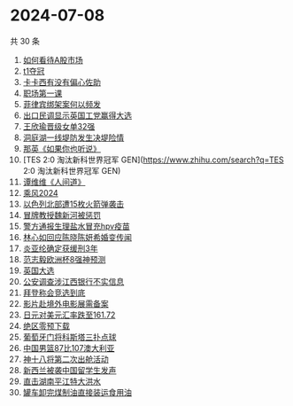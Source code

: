 # 2024-07-08

共 30 条

<!-- BEGIN ZHIHUSEARCH -->
<!-- 最后更新时间 Mon Jul 08 2024 20:19:01 GMT+0800 (China Standard Time) -->
1. [如何看待A股市场](https://www.zhihu.com/search?q=如何看待A股市场)
1. [t1夺冠](https://www.zhihu.com/search?q=t1夺冠)
1. [卡卡西有没有偏心佐助](https://www.zhihu.com/search?q=卡卡西有没有偏心佐助)
1. [职场第一课](https://www.zhihu.com/search?q=职场第一课)
1. [菲律宾绑架案何以频发](https://www.zhihu.com/search?q=菲律宾绑架案何以频发)
1. [出口民调显示英国工党赢得大选](https://www.zhihu.com/search?q=出口民调显示英国工党赢得大选)
1. [王欣瑜晋级女单32强](https://www.zhihu.com/search?q=王欣瑜晋级女单32强)
1. [洞庭湖一线堤防发生决堤险情](https://www.zhihu.com/search?q=洞庭湖一线堤防发生决堤险情)
1. [那英《如果你也听说》](https://www.zhihu.com/search?q=那英《如果你也听说》)
1. [TES 2:0 淘汰新科世界冠军 GEN](https://www.zhihu.com/search?q=TES 2:0 淘汰新科世界冠军 GEN)
1. [谭维维《人间道》](https://www.zhihu.com/search?q=谭维维《人间道》)
1. [乘风2024](https://www.zhihu.com/search?q=乘风2024)
1. [以色列北部遭15枚火箭弹袭击](https://www.zhihu.com/search?q=以色列北部遭15枚火箭弹袭击)
1. [冒牌教授魏新河被惩罚](https://www.zhihu.com/search?q=冒牌教授魏新河被惩罚)
1. [警方通报生理盐水冒充hpv疫苗](https://www.zhihu.com/search?q=警方通报生理盐水冒充hpv疫苗)
1. [林心如回应陈晓陈妍希婚变传闻](https://www.zhihu.com/search?q=林心如回应陈晓陈妍希婚变传闻)
1. [炎亚纶确定获缓刑3年](https://www.zhihu.com/search?q=炎亚纶确定获缓刑3年)
1. [范志毅欧洲杯8强神预测](https://www.zhihu.com/search?q=范志毅欧洲杯8强神预测)
1. [英国大选](https://www.zhihu.com/search?q=英国大选)
1. [公安调查涉江西银行不实信息](https://www.zhihu.com/search?q=公安调查涉江西银行不实信息)
1. [拜登称会竞选到底](https://www.zhihu.com/search?q=拜登称会竞选到底)
1. [影片赴境外电影展需备案](https://www.zhihu.com/search?q=影片赴境外电影展需备案)
1. [日元对美元汇率跌至161.72](https://www.zhihu.com/search?q=日元对美元汇率跌至161.72)
1. [绝区零预下载](https://www.zhihu.com/search?q=绝区零预下载)
1. [葡萄牙门将科斯塔三扑点球](https://www.zhihu.com/search?q=葡萄牙门将科斯塔三扑点球)
1. [中国男篮87比107澳大利亚](https://www.zhihu.com/search?q=中国男篮87比107澳大利亚)
1. [神十八将第二次出舱活动](https://www.zhihu.com/search?q=神十八将第二次出舱活动)
1. [新西兰被袭中国留学生发声](https://www.zhihu.com/search?q=新西兰被袭中国留学生发声)
1. [直击湖南平江特大洪水](https://www.zhihu.com/search?q=直击湖南平江特大洪水)
1. [罐车卸完煤制油直接装运食用油](https://www.zhihu.com/search?q=罐车卸完煤制油直接装运食用油)
<!-- END ZHIHUSEARCH -->
